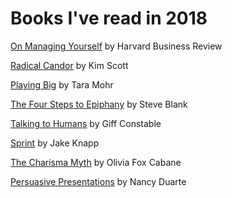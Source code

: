 # Books I've read in 2018

<a href="https://www.amazon.com/Managing-Yourself-Measure-Clayton-Christensen/dp/1422157997">On Managing Yourself</a> by Harvard Business Review

<a href="https://www.amazon.com/Radical-Candor-Kick-Ass-Without-Humanity/dp/1250103509">Radical Candor</a> by Kim Scott

<a href="https://www.amazon.com/Playing-Big-Practical-Wisdom-Create/dp/1592409601/">Playing Big</a> by Tara Mohr 

<a href="https://www.amazon.com/Four-Steps-Epiphany-Steve-Blank/dp/0989200507">The Four Steps to Epiphany</a> by Steve Blank 

<a href="https://www.amazon.com/Talking-Humans-Success-understanding-customers/dp/099080092X/">Talking to Humans</a> by Giff Constable

<a href="https://www.amazon.com/Sprint-Solve-Problems-Test-Ideas/dp/0593076117/">Sprint</a> by Jake Knapp

<a href="https://www.amazon.com/Charisma-Myth-Science-Personal-Magnetism/dp/1591845947">The Charisma Myth</a> by Olivia Fox Cabane

<a href="https://www.amazon.com/Persuasive-Presentations-Harvard-Business-Review/dp/1422187101/">Persuasive Presentations</a> by Nancy Duarte
